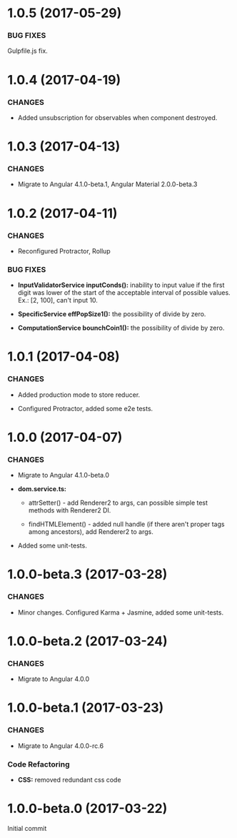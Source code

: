 # 1.0.5 (2017-05-29)

### BUG FIXES

Gulpfile.js fix.

# 1.0.4 (2017-04-19)

### CHANGES

* Added unsubscription for observables when component destroyed.

# 1.0.3 (2017-04-13)

### CHANGES

* Migrate to Angular 4.1.0-beta.1, Angular Material 2.0.0-beta.3

# 1.0.2 (2017-04-11)

### CHANGES

* Reconfigured Protractor, Rollup

### BUG FIXES

* **InputValidatorService inputConds():** inability to input value if the first digit was lower of the start of the acceptable interval of possible values. Ex.: [2, 100], can't input 10.

* **SpecificService effPopSize1():** the possibility of divide by zero.

* **ComputationService bounchCoin1():** the possibility of divide by zero.


# 1.0.1 (2017-04-08)

### CHANGES

* Added production mode to store reducer.

* Configured Protractor, added some e2e tests.

# 1.0.0 (2017-04-07)

### CHANGES

* Migrate to Angular 4.1.0-beta.0

* **dom.service.ts:**

    - attrSetter() - add Renderer2 to args, can possible simple test methods with Renderer2 DI.

    - findHTMLElement() - added null handle (if there aren't proper tags among ancestors), add Renderer2 to args.

* Added some unit-tests.

# 1.0.0-beta.3 (2017-03-28)

### CHANGES

* Minor changes. Configured Karma + Jasmine, added some unit-tests.

# 1.0.0-beta.2 (2017-03-24)

### CHANGES

* Migrate to Angular 4.0.0
 
# 1.0.0-beta.1 (2017-03-23)

### CHANGES

* Migrate to Angular 4.0.0-rc.6

### Code Refactoring

* **CSS:** removed redundant css code


# 1.0.0-beta.0 (2017-03-22)

Initial commit